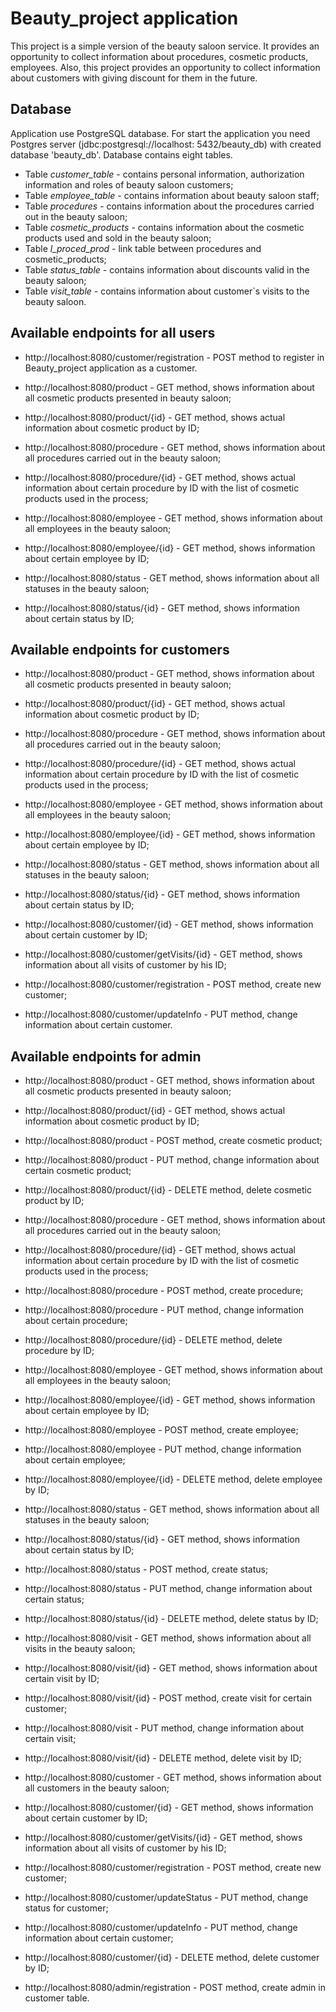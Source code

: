 # Beauty_project application

This project is a simple version of the beauty saloon service. It provides an opportunity to collect information about 
procedures, cosmetic products, employees. Also, this project provides an opportunity to collect information about 
customers with giving discount for them in the future.  

## Database

Application use PostgreSQL database. For start the application you need Postgres server (jdbc:postgresql://localhost:
5432/beauty_db) with created database 'beauty_db'. Database contains eight tables.

* Table _customer_table_ - contains personal information, authorization information and roles of beauty saloon 
customers;
* Table _employee_table_ - contains information about beauty saloon staff;
* Table _procedures_ - contains information about the procedures carried out in the beauty saloon;
* Table _cosmetic_products_ - contains information about the cosmetic products used and sold in the beauty saloon;
* Table _l_proced_prod_ - link table between procedures and cosmetic_products;
* Table _status_table_ - contains information about discounts valid in the beauty saloon;
* Table _visit_table_ - contains information about customer`s visits to the beauty saloon.

## Available endpoints for all users

* http://localhost:8080/customer/registration - POST method to register in Beauty_project application as a customer.

* http://localhost:8080/product - GET method, shows information about all cosmetic products presented in beauty saloon;
* http://localhost:8080/product/{id} - GET method, shows actual information about cosmetic product by ID;

* http://localhost:8080/procedure - GET method, shows information about all procedures carried out in the beauty saloon;
* http://localhost:8080/procedure/{id} - GET method, shows actual information about certain procedure by ID with the
  list of cosmetic products used in the process;

* http://localhost:8080/employee - GET method, shows information about all employees in the beauty saloon;
* http://localhost:8080/employee/{id} - GET method, shows information about certain employee by ID;

* http://localhost:8080/status - GET method, shows information about all statuses in the beauty saloon;
* http://localhost:8080/status/{id} - GET method, shows information about certain status by ID;

## Available endpoints for customers

* http://localhost:8080/product - GET method, shows information about all cosmetic products presented in beauty saloon;
* http://localhost:8080/product/{id} - GET method, shows actual information about cosmetic product by ID;

* http://localhost:8080/procedure - GET method, shows information about all procedures carried out in the beauty saloon;
* http://localhost:8080/procedure/{id} - GET method, shows actual information about certain procedure by ID with the
  list of cosmetic products used in the process;

* http://localhost:8080/employee - GET method, shows information about all employees in the beauty saloon;
* http://localhost:8080/employee/{id} - GET method, shows information about certain employee by ID;

* http://localhost:8080/status - GET method, shows information about all statuses in the beauty saloon;
* http://localhost:8080/status/{id} - GET method, shows information about certain status by ID;

* http://localhost:8080/customer/{id} - GET method, shows information about certain customer by ID;
* http://localhost:8080/customer/getVisits/{id} - GET method, shows information about all visits of customer by his ID; 
* http://localhost:8080/customer/registration - POST method, create new customer;
* http://localhost:8080/customer/updateInfo - PUT method, change information about certain customer.

## Available endpoints for admin

* http://localhost:8080/product - GET method, shows information about all cosmetic products presented in beauty saloon;
* http://localhost:8080/product/{id} - GET method, shows actual information about cosmetic product by ID;
* http://localhost:8080/product - POST method, create cosmetic product;
* http://localhost:8080/product - PUT method, change information about certain cosmetic product;
* http://localhost:8080/product/{id} - DELETE method, delete cosmetic product by ID;

* http://localhost:8080/procedure - GET method, shows information about all procedures carried out in the beauty saloon;
* http://localhost:8080/procedure/{id} - GET method, shows actual information about certain procedure by ID with the 
list of cosmetic products used in the process;
* http://localhost:8080/procedure - POST method, create procedure;
* http://localhost:8080/procedure - PUT method, change information about certain procedure;
* http://localhost:8080/procedure/{id} - DELETE method, delete procedure by ID;

* http://localhost:8080/employee - GET method, shows information about all employees in the beauty saloon;
* http://localhost:8080/employee/{id} - GET method, shows information about certain employee by ID;
* http://localhost:8080/employee - POST method, create employee;
* http://localhost:8080/employee - PUT method, change information about certain employee;
* http://localhost:8080/employee/{id} - DELETE method, delete employee by ID;

* http://localhost:8080/status - GET method, shows information about all statuses in the beauty saloon;
* http://localhost:8080/status/{id} - GET method, shows information about certain status by ID;
* http://localhost:8080/status - POST method, create status;
* http://localhost:8080/status - PUT method, change information about certain status;
* http://localhost:8080/status/{id} - DELETE method, delete status by ID;

* http://localhost:8080/visit - GET method, shows information about all visits in the beauty saloon;
* http://localhost:8080/visit/{id} - GET method, shows information about certain visit by ID;
* http://localhost:8080/visit/{id} - POST method, create visit for certain customer;
* http://localhost:8080/visit - PUT method, change information about certain visit;
* http://localhost:8080/visit/{id} - DELETE method, delete visit by ID;

* http://localhost:8080/customer - GET method, shows information about all customers in the beauty saloon;
* http://localhost:8080/customer/{id} - GET method, shows information about certain customer by ID;
* http://localhost:8080/customer/getVisits/{id} - GET method, shows information about all visits of customer by his ID;
* http://localhost:8080/customer/registration - POST method, create new customer;
* http://localhost:8080/customer/updateStatus - PUT method, change status for customer;
* http://localhost:8080/customer/updateInfo - PUT method, change information about certain customer;
* http://localhost:8080/customer/{id} - DELETE method, delete customer by ID;

* http://localhost:8080/admin/registration - POST method, create admin in customer table.